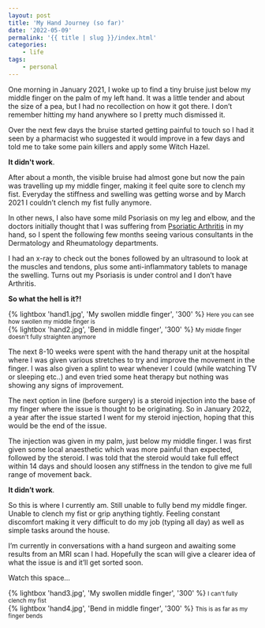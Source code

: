 ```yaml
---
layout: post
title: 'My Hand Journey (so far)'
date: '2022-05-09'
permalink: '{{ title | slug }}/index.html'
categories:
    - life
tags:
    - personal
---
```


One morning in January 2021, I woke up to find a tiny bruise just below my middle finger on the palm of my left hand. It was a little tender and about the size of a pea, but I had no recollection on how it got there. I don’t remember hitting my hand anywhere so I pretty much dismissed it.

Over the next few days the bruise started getting painful to touch so I had it seen by a pharmacist who suggested it would improve in a few days and told me to take some pain killers and apply some Witch Hazel.

**It didn't work**.

After about a month, the visible bruise had almost gone but now the pain was travelling up my middle finger, making it feel quite sore to clench my fist. Everyday the stiffness and swelling was getting worse and by March 2021 I couldn’t clench my fist fully anymore.

In other news, I also have some mild Psoriasis on my leg and elbow, and the doctors initially thought that I was suffering from [Psoriatic Arthritis](https://www.nhs.uk/conditions/psoriatic-arthritis/) in my hand, so I spent the following few months seeing various consultants in the Dermatology and Rheumatology departments.

I had an x-ray to check out the bones followed by an ultrasound to look at the muscles and tendons, plus some anti-inflammatory tablets to manage the swelling. Turns out my Psoriasis is under control and I don’t have Arthritis.

**So what the hell is it?!**

<div class="gallery">
    <div>
        {% lightbox 'hand1.jpg', 'My swollen middle finger', '300' %}
        <small>Here you can see how swollen my middle finger is</small>
    </div>
    <div>
        {% lightbox 'hand2.jpg', 'Bend in middle finger', '300' %}
        <small>My middle finger doesn't fully straighten anymore</small>
    </div>
</div>

The next 8-10 weeks were spent with the hand therapy unit at the hospital where I was given various stretches to try and improve the movement in the finger. I was also given a splint to wear whenever I could (while watching TV or sleeping etc..) and even tried some heat therapy but nothing was showing any signs of improvement.

The next option in line (before surgery) is a steroid injection into the base of my finger where the issue is thought to be originating. So in January 2022, a year after the issue started I went for my steroid injection, hoping that this would be the end of the issue.

The injection was given in my palm, just below my middle finger. I was first given some local anaesthetic which was more painful than expected, followed by the steroid. I was told that the steroid would take full effect within 14 days and should loosen any stiffness in the tendon to give me full range of movement back.

**It didn’t work**.

So this is where I currently am. Still unable to fully bend my middle finger. Unable to clench my fist or grip anything tightly. Feeling constant discomfort making it very difficult to do my job (typing all day) as well as simple tasks around the house.

I’m currently in conversations with a hand surgeon and awaiting some results from an MRI scan I had. Hopefully the scan will give a clearer idea of what the issue is and it’ll get sorted soon.

Watch this space...

<div class="gallery">
    <div>
        {% lightbox 'hand3.jpg', 'My swollen middle finger', '300' %}
        <small>I can't fully clench my fist</small>
    </div>
    <div>
        {% lightbox 'hand4.jpg', 'Bend in middle finger', '300' %}
        <small>This is as far as my finger bends</small>
    </div>
</div>
